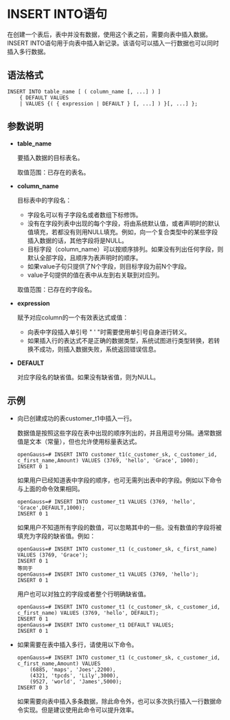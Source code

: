 # INSERT INTO语句

在创建一个表后，表中并没有数据，使用这个表之前，需要向表中插入数据。INSERT INTO语句用于向表中插入新记录。该语句可以插入一行数据也可以同时插入多行数据。

## 语法格式<a name="section935114915543"></a>

```
INSERT INTO table_name [ ( column_name [, ...] ) ]
    { DEFAULT VALUES
    | VALUES {( { expression | DEFAULT } [, ...] ) }[, ...] };
```

## 参数说明<a name="section932010594419"></a>

-   **table\_name**

    要插入数据的目标表名。

    取值范围：已存在的表名。

-   **column\_name**

    目标表中的字段名：

    -   字段名可以有子字段名或者数组下标修饰。
    -   没有在字段列表中出现的每个字段，将由系统默认值，或者声明时的默认值填充，若都没有则用NULL填充。例如，向一个复合类型中的某些字段插入数据的话，其他字段将是NULL。
    -   目标字段（column\_name）可以按顺序排列。如果没有列出任何字段，则默认全部字段，且顺序为表声明时的顺序。
    -   如果value子句只提供了N个字段，则目标字段为前N个字段。
    -   value子句提供的值在表中从左到右关联到对应列。

    取值范围：已存在的字段名。

-   **expression**

    赋予对应column的一个有效表达式或值：

    -   向表中字段插入单引号 " ' "时需要使用单引号自身进行转义。
    -   如果插入行的表达式不是正确的数据类型，系统试图进行类型转换，若转换不成功，则插入数据失败，系统返回错误信息。

-   **DEFAULT**

    对应字段名的缺省值。如果没有缺省值，则为NULL。


## 示例<a name="section16704153143"></a>

-   向已创建成功的表customer\_t1中插入一行。

    数据值是按照这些字段在表中出现的顺序列出的，并且用逗号分隔。通常数据值是文本（常量），但也允许使用标量表达式。

    ```
    openGauss=# INSERT INTO customer_t1(c_customer_sk, c_customer_id, c_first_name,Amount) VALUES (3769, 'hello', 'Grace', 1000);
    INSERT 0 1
    ```

    如果用户已经知道表中字段的顺序，也可无需列出表中的字段。例如以下命令与上面的命令效果相同。

    ```
    openGauss=# INSERT INTO customer_t1 VALUES (3769, 'hello', 'Grace',DEFAULT,1000);
    INSERT 0 1
    ```

    如果用户不知道所有字段的数值，可以忽略其中的一些。没有数值的字段将被填充为字段的缺省值。例如：

    ```
    openGauss=# INSERT INTO customer_t1 (c_customer_sk, c_first_name) VALUES (3769, 'Grace');
    INSERT 0 1
    等同于
    openGauss=# INSERT INTO customer_t1 VALUES (3769, 'hello');
    INSERT 0 1
    ```

    用户也可以对独立的字段或者整个行明确缺省值。

    ```
    openGauss=# INSERT INTO customer_t1 (c_customer_sk, c_customer_id, c_first_name) VALUES (3769, 'hello', DEFAULT);  
    INSERT 0 1
    openGauss=# INSERT INTO customer_t1 DEFAULT VALUES;
    INSERT 0 1
    ```

-   如果需要在表中插入多行，请使用以下命令。

    ```
    openGauss=# INSERT INTO customer_t1 (c_customer_sk, c_customer_id, c_first_name,Amount) VALUES 
        (6885, 'maps', 'Joes',2200),
        (4321, 'tpcds', 'Lily',3000),
        (9527, 'world', 'James',5000);
    INSERT 0 3
    ```

    如果需要向表中插入多条数据，除此命令外，也可以多次执行插入一行数据命令实现。但是建议使用此命令可以提升效率。


